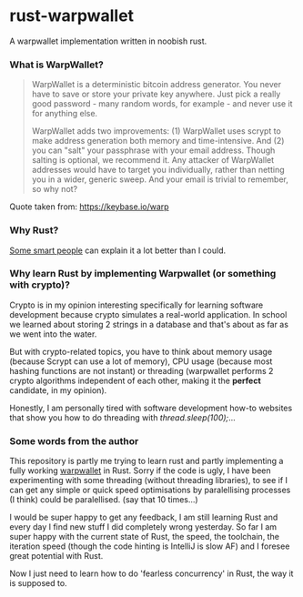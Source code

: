 # rust-warpwallet
A warpwallet implementation written in noobish rust.

### What is WarpWallet?
> WarpWallet is a deterministic bitcoin address generator. You never have to save or store your private key anywhere. Just pick a really good password - many random words, for example - and never use it for anything else.
>
> WarpWallet adds two improvements: (1) WarpWallet uses scrypt to make address generation both memory and time-intensive. And (2) you can "salt" your passphrase with your email address. Though salting is optional, we recommend it. Any attacker of WarpWallet addresses would have to target you individually, rather than netting you in a wider, generic sweep. And your email is trivial to remember, so why not?

Quote taken from: https://keybase.io/warp

### Why Rust?
[Some smart people](http://www.oreilly.com/programming/free/why-rust.csp) can explain it a lot better than I could.

### Why learn Rust by implementing Warpwallet (or something with crypto)?
Crypto is in my opinion interesting specifically for learning software development because crypto simulates a real-world application.
In school we learned about storing 2 strings in a database and that's about as far as we went into the water.

But with crypto-related topics, you have to think about memory usage (because Scrypt can use a lot of memory), CPU usage (because most hashing functions are not instant) or threading (warpwallet performs 2 crypto algorithms independent of each other, making it the **perfect** candidate, in my opinion).

Honestly, I am personally tired with software development how-to websites that show you how to do threading with _thread.sleep(100);_...

### Some words from the author
This repository is partly me trying to learn rust and partly implementing a fully working [warpwallet](https://keybase.io/warp) in Rust.
Sorry if the code is ugly, I have been experimenting with some threading (without threading libraries), to see if I can get any simple or quick speed optimisations by paralellising processes (I think) could be paralellised. (say that 10 times...)

I would be super happy to get any feedback, I am still learning Rust and every day I find new stuff I did completely wrong yesterday.
So far I am super happy with the current state of Rust, the speed, the toolchain, the iteration speed (though the code hinting is IntelliJ is slow AF) and I foresee great potential with Rust.

Now I just need to learn how to do 'fearless concurrency' in Rust, the way it is supposed to.